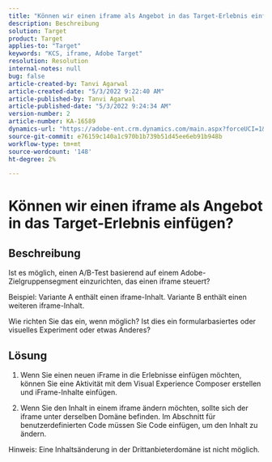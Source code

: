 ```yaml
---
title: "Können wir einen iframe als Angebot in das Target-Erlebnis einfügen?"
description: Beschreibung
solution: Target
product: Target
applies-to: "Target"
keywords: "KCS, iframe, Adobe Target"
resolution: Resolution
internal-notes: null
bug: false
article-created-by: Tanvi Agarwal
article-created-date: "5/3/2022 9:22:40 AM"
article-published-by: Tanvi Agarwal
article-published-date: "5/3/2022 9:24:34 AM"
version-number: 2
article-number: KA-16589
dynamics-url: "https://adobe-ent.crm.dynamics.com/main.aspx?forceUCI=1&pagetype=entityrecord&etn=knowledgearticle&id=1975388e-c2ca-ec11-a7b5-6045bd00dca1"
source-git-commit: e76159c140a1c970b1b739b51d45ee6eb91b948b
workflow-type: tm+mt
source-wordcount: '148'
ht-degree: 2%

---
```


# Können wir einen iframe als Angebot in das Target-Erlebnis einfügen?

## Beschreibung


Ist es möglich, einen A/B-Test basierend auf einem Adobe-Zielgruppensegment einzurichten, das einen iframe steuert?



Beispiel: Variante A enthält einen iframe-Inhalt. Variante B enthält einen weiteren iframe-Inhalt.

Wie richten Sie das ein, wenn möglich? Ist dies ein formularbasiertes oder visuelles Experiment oder etwas Anderes?


## Lösung


1. Wenn Sie einen neuen iFrame in die Erlebnisse einfügen möchten, können Sie eine Aktivität mit dem Visual Experience Composer erstellen und iFrame-Inhalte einfügen.

2. Wenn Sie den Inhalt in einem iframe ändern möchten, sollte sich der iframe unter derselben Domäne befinden. Im Abschnitt für benutzerdefinierten Code müssen Sie Code einfügen, um den Inhalt zu ändern.



Hinweis: Eine Inhaltsänderung in der Drittanbieterdomäne ist nicht möglich.
